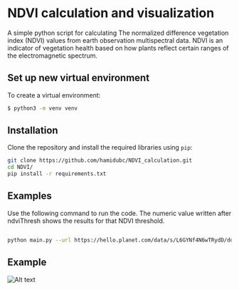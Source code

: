 # NDVI calculation and visualization

A simple python script for calculating The normalized difference vegetation index (NDVI) values from earth observation multispectral data. NDVI is an indicator of vegetation health based on how plants reflect certain ranges of the electromagnetic spectrum. 

## Set up new virtual environment
To create a virtual environment:

```bash
$ python3 -m venv venv

```

## Installation

Clone the repository and install the required libraries using ```pip```:

```bash
git clone https://github.com/hamidubc/NDVI_calculation.git
cd NDVI/
pip install -r requirements.txt
```

## Examples
Use the following command to run the code. The numeric value written after ndviThresh shows the results for that NDVI threshold.
```bash

python main.py --url https://hello.planet.com/data/s/L6GYNf4N6wTRydD/download/20210827_162545_60_2262_3B_AnalyticMS_8b.tif --ndviThresh 0

```
## Example

![Alt text](ndvi-image_withScale.jpg)
